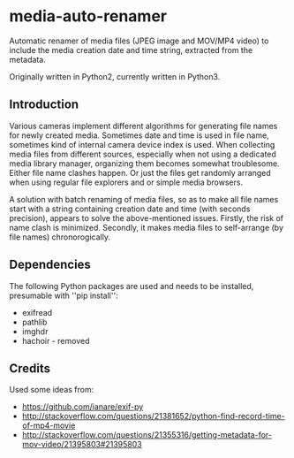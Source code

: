 # media-auto-renamer
Automatic renamer of media files (JPEG image and MOV/MP4 video) to include the media creation date and time string, extracted from the metadata.

Originally written in Python2, currently written in Python3.

## Introduction

Various cameras implement different algorithms for generating file names for newly created media. 
Sometimes date and time is used in file name, sometimes kind of internal camera device index is used.
When collecting media files from different sources, especially when not using a dedicated media
library manager, organizing them becomes somewhat troublesome. Either file name clashes happen.
Or just the files get randomly arranged when using regular file explorers and or simple media browsers. 

A solution with batch renaming of media files, so as to make all file names start with a string
containing creation date and time (with seconds precision), appears to solve the above-mentioned issues. 
Firstly, the risk of name clash is minimized. Secondly, it makes media files
to self-arrange (by file names) chronorogically.

## Dependencies

The following Python packages are used and needs to be installed, presumable with ''pip install'':
* exifread
* pathlib
* imghdr
* hachoir - removed

## Credits

Used some ideas from:
* https://github.com/ianare/exif-py
* http://stackoverflow.com/questions/21381652/python-find-record-time-of-mp4-movie
* http://stackoverflow.com/questions/21355316/getting-metadata-for-mov-video/21395803#21395803
